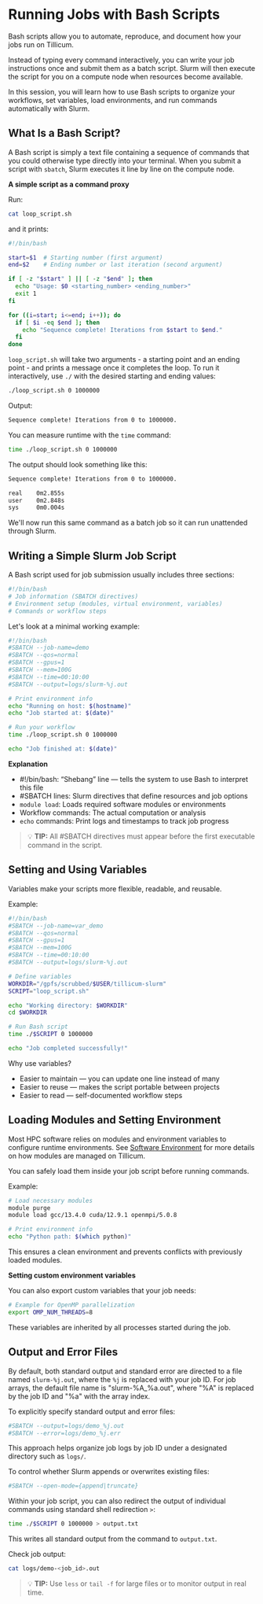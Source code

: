 # Running Jobs with Bash Scripts

Bash scripts allow you to automate, reproduce, and document how your jobs run on Tillicum.

Instead of typing every command interactively, you can write your job instructions once and submit them as a batch script. Slurm will then execute the script for you on a compute node when resources become available.

In this session, you will learn how to use Bash scripts to organize your workflows, set variables, load environments, and run commands automatically with Slurm.

## What Is a Bash Script?

A Bash script is simply a text file containing a sequence of commands that you could otherwise type directly into your terminal.
When you submit a script with `sbatch`, Slurm executes it line by line on the compute node.

**A simple script as a command proxy**

Run:
```bash
cat loop_script.sh
```

and it prints:

```bash
#!/bin/bash

start=$1  # Starting number (first argument)
end=$2    # Ending number or last iteration (second argument)

if [ -z "$start" ] || [ -z "$end" ]; then
  echo "Usage: $0 <starting_number> <ending_number>"
  exit 1
fi

for ((i=start; i<=end; i++)); do
  if [ $i -eq $end ]; then
    echo "Sequence complete! Iterations from $start to $end."
  fi
done
```

`loop_script.sh` will take two arguments - a starting point and an ending point - and prints a message once it completes the loop. To run it interactively, use `./` with the desired starting and ending values:

```bash
./loop_script.sh 0 1000000
```

Output:

```bash
Sequence complete! Iterations from 0 to 1000000.
```

You can measure runtime with the `time` command:

```bash
time ./loop_script.sh 0 1000000
```

The output should look something like this:

```bash
Sequence complete! Iterations from 0 to 1000000.

real	0m2.855s
user	0m2.848s
sys	    0m0.004s
```

We'll now run this same command as a batch job so it can run unattended through Slurm.

## Writing a Simple Slurm Job Script

A Bash script used for job submission usually includes three sections:

```bash
#!/bin/bash
# Job information (SBATCH directives)
# Environment setup (modules, virtual environment, variables)
# Commands or workflow steps
```

Let's look at a minimal working example:

```bash
#!/bin/bash
#SBATCH --job-name=demo
#SBATCH --qos=normal
#SBATCH --gpus=1
#SBATCH --mem=100G
#SBATCH --time=00:10:00
#SBATCH --output=logs/slurm-%j.out

# Print environment info
echo "Running on host: $(hostname)"
echo "Job started at: $(date)"

# Run your workflow
time ./loop_script.sh 0 1000000

echo "Job finished at: $(date)"
```

**Explanation**
- #!/bin/bash: “Shebang” line — tells the system to use Bash to interpret this file
- #SBATCH lines: Slurm directives that define resources and job options
- `module load`: Loads required software modules or environments
- Workflow commands: The actual computation or analysis
- `echo` commands: Print logs and timestamps to track job progress

> 💡 **TIP:** All #SBATCH directives must appear before the first executable command in the script.

## Setting and Using Variables

Variables make your scripts more flexible, readable, and reusable.

Example:

```bash
#!/bin/bash
#SBATCH --job-name=var_demo
#SBATCH --qos=normal
#SBATCH --gpus=1
#SBATCH --mem=100G
#SBATCH --time=00:10:00
#SBATCH --output=logs/slurm-%j.out

# Define variables
WORKDIR="/gpfs/scrubbed/$USER/tillicum-slurm"
SCRIPT="loop_script.sh"

echo "Working directory: $WORKDIR"
cd $WORKDIR

# Run Bash script
time ./$SCRIPT 0 1000000

echo "Job completed successfully!"
```

Why use variables?
- Easier to maintain — you can update one line instead of many
- Easier to reuse — makes the script portable between projects
- Easier to read — self-documented workflow steps

## Loading Modules and Setting Environment

Most HPC software relies on modules and environment variables to configure runtime environments.  See [Software Environment](https://hyak.uw.edu/docs/tillicum/environment) for more details on how modules are managed on Tillicum.

You can safely load them inside your job script before running commands.

Example:

```bash
# Load necessary modules
module purge
module load gcc/13.4.0 cuda/12.9.1 openmpi/5.0.8

# Print environment info
echo "Python path: $(which python)"
```

This ensures a clean environment and prevents conflicts with previously loaded modules.

**Setting custom environment variables**

You can also export custom variables that your job needs:

```bash
# Example for OpenMP parallelization
export OMP_NUM_THREADS=8
```

These variables are inherited by all processes started during the job.

## Output and Error Files

By default, both standard output and standard error are directed to a file named `slurm-%j.out`, where the `%j` is replaced with your job ID. For job arrays, the default file name is "slurm-%A_%a.out", where "%A" is replaced by the job ID and "%a" with the array index. 

To explicitly specify standard output and error files:

```bash
#SBATCH --output=logs/demo_%j.out
#SBATCH --error=logs/demo_%j.err
```

This approach helps organize job logs by job ID under a designated directory such as `logs/`.

To control whether Slurm appends or overwrites existing files:

```bash
#SBATCH --open-mode={append|truncate}
```

Within your job script, you can also redirect the output of individual commands using standard shell redirection `>`:

```bash
time ./$SCRIPT 0 1000000 > output.txt
```

This writes all standard output from the command to `output.txt`.

Check job output:

```bash
cat logs/demo-<job_id>.out
```

> 💡 **TIP:** Use `less` or `tail -f` for large files or to monitor output in real time.
